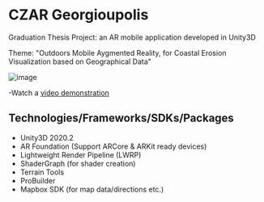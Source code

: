 # CZAR Georgioupolis
Graduation Thesis Project: an AR mobile application developed in Unity3D

Theme: "Outdoors Mobile Aygmented Reality, for Coastal Erosion Visualization based on Geographical Data"

![image](https://i.imgur.com/jeTNp9O.png)

-Watch a [video demonstration](https://youtu.be/mebX0PmNSKM)

## Technologies/Frameworks/SDKs/Packages
- Unity3D 2020.2
- AR Foundation (Support ARCore & ARKit ready devices)
- Lightweight Render Pipeline (LWRP)
- ShaderGraph (for shader creation)
- Terrain Tools
- ProBuilder
- Mapbox SDK (for map data/directions etc.)
